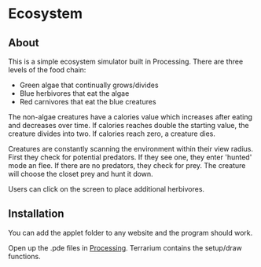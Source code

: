 Ecosystem
=========

About
-----

This is a simple ecosystem simulator built in Processing.  There are three levels of the food chain:

* Green algae that continually grows/divides
* Blue herbivores that eat the algae
* Red carnivores that eat the blue creatures

The non-algae creatures have a calories value which increases after eating and decreases over time.  If calories reaches double the starting value, the creature divides into two. If calories reach zero, a creature dies.

Creatures are constantly scanning the environment within their view radius. First they check for potential predators. If they see one, they enter 'hunted' mode an flee. If there are no predators, they check for prey. The creature will choose the closet prey and hunt it down.

Users can click on the screen to place additional herbivores.

Installation
------------

You can add the applet folder to any website and the program should work.

Open up the .pde files in [Processing](http://processing.org).  Terrarium contains the setup/draw functions.